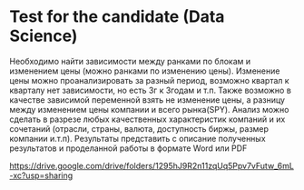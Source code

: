 # Test for the candidate (Data Science)

Необходимо найти зависимости между ранками по блокам и изменением цены (можно ранками по изменению цены). Изменение цены можно проанализировать за разный период, возможно квартал к кварталу нет зависимости, но есть 3г к 3годам и т.п. Также возможно в качестве зависимой переменной взять не изменение цены, а разницу между изменением цены компании и всего рынка(SPY). Анализ можно сделать в разрезе любых качественных характеристик компаний и их сочетаний (отрасли, страны, валюта, доступность биржы, размер компании и.т.п). Результаты представить с описание полученных результатов и проделанной работы в формате Word или PDF

https://drive.google.com/drive/folders/1295hJ9R2n11zqUq5Ppv7vFutw_6mL-xc?usp=sharing
